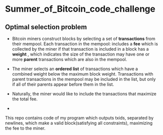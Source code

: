 # Summer_of_Bitcoin_code_challenge

## Optimal selection problem
- Bitcoin miners construct blocks by selecting a set of **transactions** from their mempool. Each transaction in the mempool:
includes a **fee** which is collected by the miner if that transaction is included in a block
has a **weight** , which indicates the size of the transaction
may have one or more **parent** transactions which are also in the mempool.

- The miner selects an **ordered list** of transactions which have a combined weight below the maximum block weight. Transactions with parent transactions in the
mempool may be included in the list, but only if all of their parents appear before them in the list.

- Naturally, the miner would like to include the transactions that maximize the total fee.
- 

This repo contains code of my program which outputs txids, separated by newlines, which make a valid block(satisfying all constraints), maximizing the fee to the miner.
